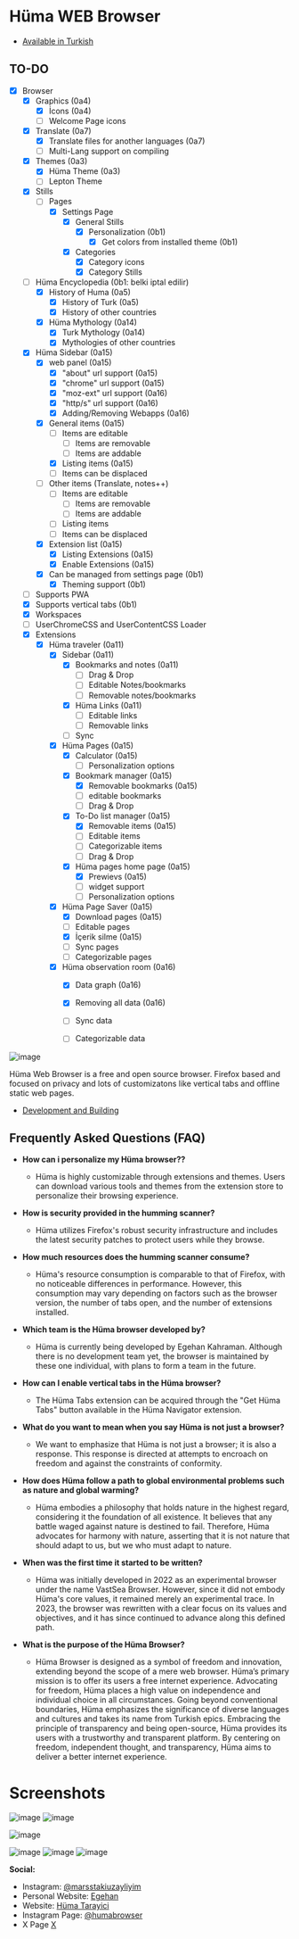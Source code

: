 # Hüma WEB Browser
- [Available in Turkish](https://github.com/Huma-Browser/browser/blob/master/readme.md)

## TO-DO

- [x] Browser
    - [x] Graphics (0a4)
      - [X] İcons (0a4)
      - [ ] Welcome Page icons
    - [x] Translate (0a7)
      - [x] Translate files for another languages (0a7)
      - [ ] Multi-Lang support on compiling
    - [x] Themes (0a3)
      - [x] Hüma Theme (0a3)
      - [ ] Lepton Theme
    - [x] Stills
      - [ ] Pages
        - [x] Settings Page
          - [x] General Stills
            - [x] Personalization (0b1)
              - [x] Get colors from installed theme (0b1)
          - [x] Categories
            - [x] Category icons
            - [x] Category Stills
    - [ ] Hüma Encyclopedia (0b1: belki iptal edilir)
      - [x] History of Huma (0a5)
        - [x] History of Turk (0a5)
        - [x] History of other countries 
      - [x] Hüma Mythology (0a14)
        - [x] Turk Mythology (0a14)
        - [x] Mythologies of other countries 
    - [x] Hüma Sidebar (0a15)
      - [x] web panel (0a15)
        - [x] "about" url support (0a15)
        - [x] "chrome" url support (0a15)
        - [x] "moz-ext" url support (0a16)
        - [x] "http/s" url support (0a16)
        - [x] Adding/Removing Webapps (0a16)
      - [x] General items (0a15)
        - [ ] Items are editable
          - [ ] Items are removable
          - [ ] Items are addable
        - [x] Listing items (0a15)
        - [ ] Items can be displaced
      - [ ] Other items (Translate, notes++)
        - [ ] Items are editable
          - [ ] Items are removable
          - [ ] Items are addable
        - [ ] Listing items
        - [ ] Items can be displaced
      - [x] Extension list (0a15)
        - [x] Listing Extensions (0a15)
        - [x] Enable Extensions  (0a15)
      - [x] Can be managed from settings page (0b1)
        - [x] Theming support (0b1)
    - [ ] Supports PWA
    - [x] Supports vertical tabs (0b1)
    - [x] Workspaces
    - [ ] UserChromeCSS and UserContentCSS Loader
    - [x] Extensions
      - [x] Hüma traveler (0a11)
        - [x] Sidebar (0a11)
            - [x] Bookmarks and notes (0a11)  
                - [ ] Drag & Drop
                - [ ] Editable Notes/bookmarks 
                - [ ] Removable notes/bookmarks
            - [x] Hüma Links  (0a11)
                - [ ] Editable links   
                - [ ] Removable links 
            - [ ] Sync
        - [x] Hüma Pages (0a15)
            - [x] Calculator (0a15)
                - [ ] Personalization options
            - [x] Bookmark manager (0a15)
                - [X] Removable bookmarks (0a15)
                - [ ] editable bookmarks
                - [ ] Drag & Drop
            - [x] To-Do list manager (0a15)
                - [X] Removable items (0a15)
                - [ ] Editable items
                - [ ] Categorizable items
                - [ ] Drag & Drop
            - [x] Hüma pages home page (0a15)
                - [x] Prewievs (0a15)
                - [ ] widget support
                - [ ] Personalization options
        - [x] Hüma Page Saver (0a15)
            - [x] Download pages (0a15)
            - [ ] Editable pages
            - [x] İçerik silme (0a15)
            - [ ] Sync pages 
            - [ ] Categorizable pages  
        - [x] Hüma observation room (0a16)
            - [x] Data graph (0a16)
            - [x] Removing all data (0a16)
            - [ ] Sync data
            - [ ] Categorizable data



![image](https://github.com/VastSea0/Huma/assets/144556903/13e56ba3-2023-4581-a2c8-0c88fdbb78fd)

Hüma Web Browser is a free and open source browser. Firefox based and focused on privacy and lots of customizatons like vertical tabs and offline static web pages.

 - [Development and Building](https://github.com/Huma-Browser/browser/blob/master/gelistirme-en.md)

## **Frequently Asked Questions (FAQ)**
- **How can i personalize my Hüma browser??**
  - Hüma is highly customizable through extensions and themes. Users can download various tools and themes from the extension store to personalize their browsing experience.

- **How is security provided in the humming scanner?**
  - Hüma utilizes Firefox's robust security infrastructure and includes the latest security patches to protect users while they browse.

- **How much resources does the humming scanner consume?**
  - Hüma's resource consumption is comparable to that of Firefox, with no noticeable differences in performance. However, this consumption may vary depending on factors such as the browser version, the number of tabs open, and the number of extensions installed.

- **Which team is the Hüma browser developed by?**
  - Hüma is currently being developed by Egehan Kahraman. Although there is no development team yet, the browser is maintained by these one individual, with plans to form a team in the future.

- **How can I enable vertical tabs in the Hüma browser?**
  - The Hüma Tabs extension can be acquired through the "Get Hüma Tabs" button available in the Hüma Navigator extension.

- **What do you want to mean when you say Hüma is not just a browser?**
  - We want to emphasize that Hüma is not just a browser; it is also a response. This response is directed at attempts to encroach on freedom and against the constraints of conformity.

- **How does Hüma follow a path to global environmental problems such as nature and global warming?**
  - Hüma embodies a philosophy that holds nature in the highest regard, considering it the foundation of all existence. It believes that any battle waged against nature is destined to fail. Therefore, Hüma advocates for harmony with nature, asserting that it is not nature that should adapt to us, but we who must adapt to nature.

- **When was the first time it started to be written?**
  - Hüma was initially developed in 2022 as an experimental browser under the name VastSea Browser. However, since it did not embody Hüma's core values, it remained merely an experimental trace. In 2023, the browser was rewritten with a clear focus on its values and objectives, and it has since continued to advance along this defined path.

- **What is the purpose of the Hüma Browser?**
  - Hüma Browser is designed as a symbol of freedom and innovation, extending beyond the scope of a mere web browser. Hüma’s primary mission is to offer its users a free internet experience. Advocating for freedom, Hüma places a high value on independence and individual choice in all circumstances. Going beyond conventional boundaries, Hüma emphasizes the significance of diverse languages and cultures and takes its name from Turkish epics. Embracing the principle of transparency and being open-source, Hüma provides its users with a trustworthy and transparent platform. By centering on freedom, independent thought, and transparency, Hüma aims to deliver a better internet experience.

# Screenshots

 
 
 
 
 
![image](https://pbs.twimg.com/media/GUjKcWRWIAAvCz5?format=jpg&name=large)
![image](https://pbs.twimg.com/media/GUjI2inWkAApH3R?format=jpg&name=large)
 
 
![image](https://pbs.twimg.com/media/GUjLGHMWwAEvEQG?format=jpg&name=large)
 
 
![image](https://github.com/VastSea0/Huma/assets/144556903/05557953-1330-4f8a-94d5-2ff7995ef88e)
![image](https://github.com/VastSea0/Huma/assets/144556903/33c75725-47c7-4e6c-889e-916cc97971c8)
![image](https://github.com/user-attachments/assets/9bed24da-45c6-43d1-9b0f-20276b9c7a63)

**Social:** 
- Instagram: [@marsstakiuzayliyim](https://www.instagram.com/marsstakiuzayliyim/)
- Personal Website: [Egehan](https://egehan.netlify.app/)
- Website: [Hüma Tarayici](https://humatarayici.com/)
- Instagram Page: [@humabrowser](https://www.instagram.com/humabrowser/)
- X Page [X](https://x.com/humabrowser)
